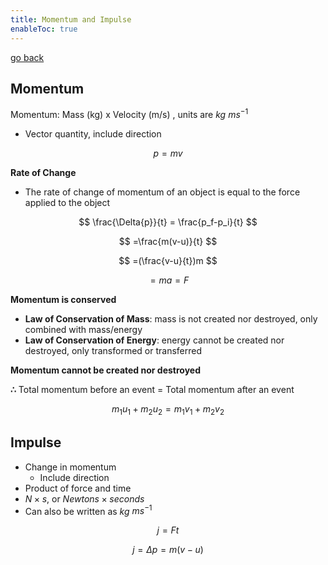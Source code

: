 ```yaml
---
title: Momentum and Impulse
enableToc: true
---
```


[go back](11Subjects/11Physics.md)

## Momentum

Momentum: Mass (kg) x Velocity (m/s) , units are $kg$ $ms^{-1}$

-   Vector quantity, include direction

$$ p = mv $$

****************************Rate of Change****************************

-   The rate of change of momentum of an object is equal to the force applied to the object

$$ \frac{\Delta{p}}{t} = \frac{p_f-p_i}{t} $$

$$ =\frac{m(v-u)}{t} $$

$$ =(\frac{v-u}{t})m $$

$$ =ma=F $$

**Momentum is conserved**

-   **Law of Conservation of Mass**: mass is not created nor destroyed, only combined with mass/energy
-   **Law of Conservation of Energy**: energy cannot be created nor destroyed, only transformed or transferred

******************************************************Momentum cannot be created nor destroyed******************************************************

**∴** Total momentum before an event = Total momentum after an event

$$ m_1u_1+m_2u_2=m_1v_1+m_2v_2 $$

## Impulse

-   Change in momentum
    -   Include direction
-   Product of force and time
-   $N\times{s}$, or $Newtons \times seconds$
- Can also be written as $kg$ $ms^{-1}$

$$ j =Ft $$

$$ j=\Delta{p} = m(v-u) $$